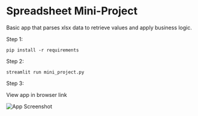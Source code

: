 # Spreadsheet Mini-Project

Basic app that parses xlsx data to retrieve values and apply business logic.

Step 1:

    pip install -r requirements

Step 2: 

    streamlit run mini_project.py

Step 3:

View app in browser link

![App Screenshot](/app-screenshot.png)